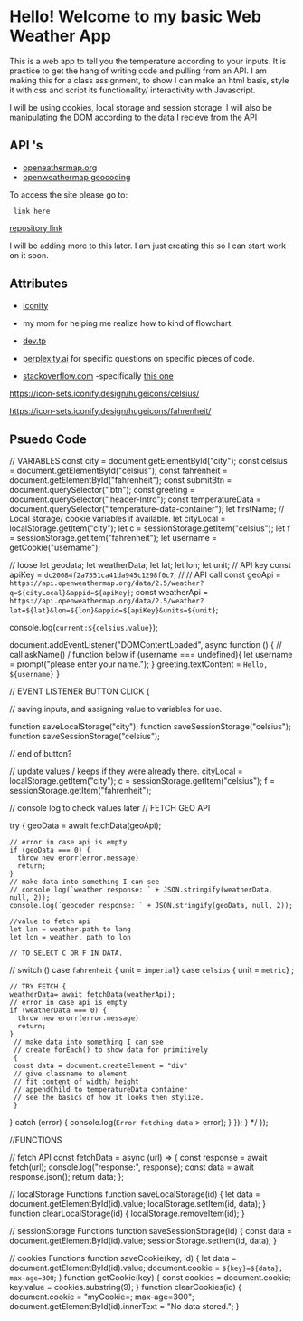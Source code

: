 # Hello! Welcome to my basic Web Weather App

This is a web app to tell you the temperature according to your inputs. It is practice to get the hang of writing code and pulling from an API. I am making this for a class assignment, to show I can make an html basis, style it with css and script its functionality/ interactivity with Javascript.

I will be using cookies, local storage and session storage. I will also be manipulating the DOM according to the data I recieve from the API

## API 's

- [openeathermap.org](https://openweathermap.org)
- [openweathermap geocoding](https://openweathermap.org/api/geocoding-api)

To access the site please go to:

```
 link here
```

[repository link](https://github.com/Felisong/cpnt262-api-project.git)

I will be adding more to this later. I am just creating this so I can start work on it soon.

## Attributes

- [iconify](https://icon-sets.iconify.design/?query=celsius)

- my mom for helping me realize how to kind of flowchart.

- [dev.tp](https://dev.to/alexmercedcoder/making-multiple-api-calls-in-javascript-kip)

- [perplexity.ai](https://www.perplexity.ai) for specific questions on specific pieces of code.

- [stackoverflow.com](https://stackoverflow.com/)
  -specifically [this one](https://stackoverflow.com/questions/58211513/how-can-i-display-a-javascript-prompt-once-on-website-load)

https://icon-sets.iconify.design/hugeicons/celsius/

https://icon-sets.iconify.design/hugeicons/fahrenheit/

## Psuedo Code

// VARIABLES
const city = document.getElementById("city");
const celsius = document.getElementById("celsius");
const fahrenheit = document.getElementById("fahrenheit");
const submitBtn = document.querySelector(".btn");
const greeting = document.querySelector(".header-Intro");
const temperatureData = document.querySelector(".temperature-data-container");
let firstName;
// Local storage/ cookie variables if available.
let cityLocal = localStorage.getItem("city");
let c = sessionStorage.getItem("celsius");
let f = sessionStorage.getItem("fahrenheit");
let username = getCookie("username");

// loose
let geodata;
let weatherData;
let lat;
let lon;
let unit;
// API key
const apiKey = `dc20084f2a7551ca41da945c1298f0c7`;
// // API call
const geoApi = `https://api.openweathermap.org/data/2.5/weather?q=${cityLocal}&appid=${apiKey}`;
const weatherApi = `https://api.openweathermap.org/data/2.5/weather?lat=${lat}&lon=${lon}&appid=${apiKey}&units=${unit}`;

console.log(`current:${celsius.value}`);

document.addEventListener("DOMContentLoaded", async function () {
// call askName()
/ function below
if (username === undefined){
let username = prompt("please enter your name.");
}
greeting.textContent = `Hello, ${username}`
}

// EVENT LISTENER BUTTON CLICK {

// saving inputs, and assigning value to variables for use.

function saveLocalStorage("city");
function saveSessionStorage("celsius");
function saveSessionStorage("celsius");

// end of button?

// update values / keeps if they were already there.
cityLocal = localStorage.getItem("city");
c = sessionStorage.getItem("celsius");
f = sessionStorage.getItem("fahrenheit");

// console log to check values later
// FETCH GEO API

try {
geoData = await fetchData(geoApi);

    // error in case api is empty
    if (geoData === 0) {
      throw new erorr(error.message)
      return;
    }
    // make data into something I can see
    // console.log(`weather response: ` + JSON.stringify(weatherData, null, 2));
    console.log(`geocoder response: ` + JSON.stringify(geoData, null, 2));

    //value to fetch api
    let lan = weather.path to lang
    let lon = weather. path to lon

    // TO SELECT C OR F IN DATA.

// switch ()
case `fahrenheit` {
unit = `imperial`}
case `celsius` {
unit = `metric`}
;

    // TRY FETCH {
    weatherData= await fetchData(weatherApi);
    // error in case api is empty
    if (weatherData === 0) {
      throw new erorr(error.message)
      return;
    }
     // make data into something I can see
     // create forEach() to show data for primitively
     {
     const data = document.createElement = "div"
     // give classname to element
     // fit content of width/ height
     // appendChild to temperatureData container
     // see the basics of how it looks then stylize.
     }

} catch (error) {
console.log(`Error fetching data` > error);
}
});
}
\*/
});

//FUNCTIONS

// fetch API
const fetchData = async (url) => {
const response = await fetch(url);
console.log("response:", response);
const data = await response.json();
return data;
};

// localStorage Functions
function saveLocalStorage(id) {
let data = document.getElementById(id).value;
localStorage.setItem(id, data);
}
function clearLocalStorage(id) {
localStorage.removeItem(id);
}

// sessionStorage Functions
function saveSessionStorage(id) {
const data = document.getElementById(id).value;
sessionStorage.setItem(id, data);
}

// cookies Functions
function saveCookie(key, id) {
let data = document.getElementById(id).value;
document.cookie = `${key}=${data}; max-age=300`;
}
function getCookie(key) {
const cookies = document.cookie;
key.value = cookies.substring(9);
}
function clearCookies(id) {
document.cookie = "myCookie=; max-age=300";
document.getElementById(id).innerText = "No data stored.";
}
